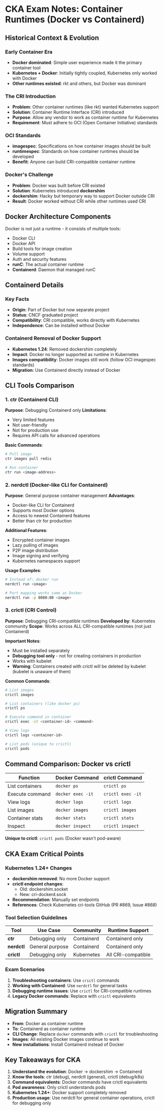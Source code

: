 # CKA Exam Notes: Container Runtimes (Docker vs Containerd)

## Historical Context & Evolution

### Early Container Era

- **Docker dominated**: Simple user experience made it the primary container tool
- **Kubernetes + Docker**: Initially tightly coupled, Kubernetes only worked with Docker
- **Other runtimes existed**: rkt and others, but Docker was dominant

### The CRI Introduction

- **Problem**: Other container runtimes (like rkt) wanted Kubernetes support
- **Solution**: Container Runtime Interface (CRI) introduced
- **Purpose**: Allow any vendor to work as container runtime for Kubernetes
- **Requirement**: Must adhere to OCI (Open Container Initiative) standards

### OCI Standards

- **imagespec**: Specifications on how container images should be built
- **runtimespec**: Standards on how container runtimes should be developed
- **Benefit**: Anyone can build CRI-compatible container runtime

### Docker's Challenge

- **Problem**: Docker was built before CRI existed
- **Solution**: Kubernetes introduced **dockershim**
- **dockershim**: Hacky but temporary way to support Docker outside CRI
- **Result**: Docker worked without CRI while other runtimes used CRI

## Docker Architecture Components

Docker is not just a runtime - it consists of multiple tools:

- Docker CLI
- Docker API
- Build tools for image creation
- Volume support
- Auth and security features
- **runC**: The actual container runtime
- **Containerd**: Daemon that managed runC

## Containerd Details

### Key Facts

- **Origin**: Part of Docker but now separate project
- **Status**: CNCF graduated project
- **Compatibility**: CRI compatible, works directly with Kubernetes
- **Independence**: Can be installed without Docker

### Containerd Removal of Docker Support

- **Kubernetes 1.24**: Removed dockershim completely
- **Impact**: Docker no longer supported as runtime in Kubernetes
- **Images compatibility**: Docker images still work (follow OCI imagespec standards)
- **Migration**: Use Containerd directly instead of Docker

## CLI Tools Comparison

### 1. ctr (Containerd CLI)

**Purpose**: Debugging Containerd only **Limitations**:

- Very limited features
- Not user-friendly
- Not for production use
- Requires API calls for advanced operations

**Basic Commands**:

```bash
# Pull image
ctr images pull redis

# Run container  
ctr run <image-address>
```

### 2. nerdctl (Docker-like CLI for Containerd)

**Purpose**: General purpose container management **Advantages**:

- Docker-like CLI for Containerd
- Supports most Docker options
- Access to newest Containerd features
- Better than ctr for production

**Additional Features**:

- Encrypted container images
- Lazy pulling of images
- P2P image distribution
- Image signing and verifying
- Kubernetes namespaces support

**Usage Examples**:

```bash
# Instead of: docker run
nerdctl run <image>

# Port mapping works same as Docker
nerdctl run -p 8080:80 <image>
```

### 3. crictl (CRI Control)

**Purpose**: Debugging CRI-compatible runtimes **Developed by**: Kubernetes community **Scope**: Works across ALL CRI-compatible runtimes (not just Containerd)

**Important Notes**:

- Must be installed separately
- **Debugging tool only** - not for creating containers in production
- Works with kubelet
- **Warning**: Containers created with crictl will be deleted by kubelet (kubelet is unaware of them)

**Common Commands**:

```bash
# List images
crictl images

# List containers (like docker ps)
crictl ps

# Execute command in container
crictl exec -it <container-id> <command>

# View logs
crictl logs <container-id>

# List pods (unique to crictl)
crictl pods
```

## Command Comparison: Docker vs crictl

|Function|Docker Command|crictl Command|
|---|---|---|
|List containers|`docker ps`|`crictl ps`|
|Execute command|`docker exec -it`|`crictl exec -it`|
|View logs|`docker logs`|`crictl logs`|
|List images|`docker images`|`crictl images`|
|Container stats|`docker stats`|`crictl stats`|
|Inspect|`docker inspect`|`crictl inspect`|

**Unique to crictl**: `crictl pods` (Docker wasn't pod-aware)

## CKA Exam Critical Points

### Kubernetes 1.24+ Changes

- **dockershim removed**: No more Docker support
- **crictl endpoint changes**:
    - Old: dockershim.socket
    - New: cri-dockerd.sock
- **Recommendation**: Manually set endpoints
- **References**: Check Kubernetes cri-tools GitHub (PR #869, Issue #868)

### Tool Selection Guidelines

|Tool|Use Case|Community|Runtime Support|
|---|---|---|---|
|**ctr**|Debugging only|Containerd|Containerd only|
|**nerdctl**|General purpose|Containerd|Containerd only|
|**crictl**|Debugging only|Kubernetes|All CRI-compatible|

### Exam Scenarios

1. **Troubleshooting containers**: Use `crictl` commands
2. **Working with Containerd**: Use `nerdctl` for general tasks
3. **Debugging runtime issues**: Use `crictl` for CRI-compatible runtimes
4. **Legacy Docker commands**: Replace with `crictl` equivalents

## Migration Summary

- **From**: Docker as container runtime
- **To**: Containerd as container runtime
- **CLI Change**: Replace `docker` commands with `crictl` for troubleshooting
- **Images**: All existing Docker images continue to work
- **New installations**: Install Containerd instead of Docker

## Key Takeaways for CKA

1. **Understand the evolution**: Docker → dockershim → Containerd
2. **Know the tools**: ctr (debug), nerdctl (general), crictl (debug/k8s)
3. **Command equivalents**: Docker commands have crictl equivalents
4. **Pod awareness**: Only crictl understands pods
5. **Kubernetes 1.24+**: Docker support completely removed
6. **Production usage**: Use nerdctl for general container operations, crictl for debugging only